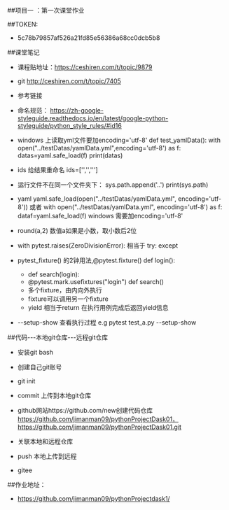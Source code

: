 ##项目一 ：第一次课堂作业

##TOKEN:
-  5c78b79857af526a21fd85e56386a68cc0dcb5b8

##课堂笔记
- 课程贴地址：https://ceshiren.com/t/topic/9879
- git  http://ceshiren.com/t/topic/7405
- 参考链接
 - 命名规范： https://zh-google-styleguide.readthedocs.io/en/latest/google-python-styleguide/python_style_rules/#id16
- windows 上读取yml文件要加encoding='utf-8'
 def test_yamlData():
    with open("../testDatas/yamlData.yml",encoding='utf-8') as f:
        datas=yaml.safe_load(f)
        print(datas)
  
- ids 给结果重命名 ids=['','',''']
- 运行文件不在同一个文件夹下：
  sys.path.append('..')
  print(sys.path)
  
- yaml yaml.safe_load(open("../testDatas/yamlData.yml", encoding='utf-8'))
  或者 with open("../testDatas/yamlData.yml", encoding='utf-8') as f:
       dataf=yaml.safe_load(f)
  windows 需要加encoding='utf-8'
  
- round(a,2) 数值a如果是小数，取小数后2位
- with pytest.raises(ZeroDivisionError):
  相当于 try: 
        except
  
- pytest_fixture() 的2钟用法,@pytest.fixture()
def login(): 
  - def search(login):
  - @pytest.mark.usefixtures("login") 
    def search()
  - 多个fixture，由内向外执行
  - fixture可以调用另一个fixture
  - yield 相当于return 在执行用例完成后返回yield信息  
       
- --setup-show 查看执行过程  e.g pytest test_a.py --setup-show


##代码---本地git仓库---远程git仓库
- 安装git bash
- 创建自己git账号 
- git init
- commit  上传到本地git仓库
- github网站https://github.com/new创建代码仓库
  https://github.com/jimanman09/pythonProjectDask01，https://github.com/jimanman09/pythonProjectDask01.git
- 关联本地和远程仓库
- push 本地上传到远程
  

- gitee

##作业地址：
- https://github.com/jimanman09/pythonProjectdask1/




